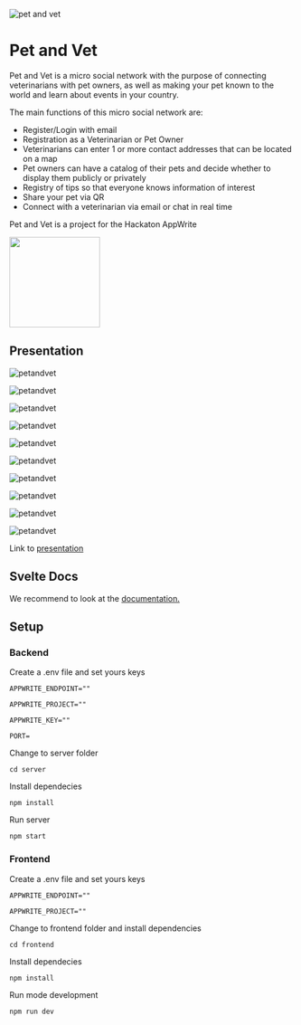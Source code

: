 ![pet and vet](https://res.cloudinary.com/practicaldev/image/fetch/s--67YfXsPo--/c_imagga_scale,f_auto,fl_progressive,h_420,q_auto,w_1000/https://dev-to-uploads.s3.amazonaws.com/uploads/articles/e54etxyc94vvd8v1pqsw.png)

# Pet and Vet

Pet and Vet is a micro social network with the purpose of connecting veterinarians with pet owners, as well as making your pet known to the world and learn about events in your country.

The main functions of this micro social network are:

- Register/Login with email
- Registration as a Veterinarian or Pet Owner
- Veterinarians can enter 1 or more contact addresses that can be located on a map
- Pet owners can have a catalog of their pets and decide whether to display them publicly or privately
- Registry of tips so that everyone knows information of interest
- Share your pet via QR
- Connect with a veterinarian via email or chat in real time

Pet and Vet is a project for the Hackaton AppWrite

<img src="https://dev-to-uploads.s3.amazonaws.com/uploads/articles/mxr9tnwmkd1d0or61jd9.png" width="160">

## Presentation

![petandvet](https://dev-to-uploads.s3.amazonaws.com/uploads/articles/l3lhm2whtqinm32cm231.png)

![petandvet](https://dev-to-uploads.s3.amazonaws.com/uploads/articles/gm94zoj0xir711fhmm1e.png)

![petandvet](https://dev-to-uploads.s3.amazonaws.com/uploads/articles/q6yamz1axq5aqo8vpwy3.png)

![petandvet](https://dev-to-uploads.s3.amazonaws.com/uploads/articles/nnfzi0zuvdj97ctfxk0v.png)

![petandvet](https://dev-to-uploads.s3.amazonaws.com/uploads/articles/d5g49k3jw0k1s2p4u72n.png)

![petandvet](https://dev-to-uploads.s3.amazonaws.com/uploads/articles/kfcy51zzmcx28uekqlsv.png)

![petandvet](https://dev-to-uploads.s3.amazonaws.com/uploads/articles/bcl9bsu6jnd5awejy2qv.png)

![petandvet](https://dev-to-uploads.s3.amazonaws.com/uploads/articles/z6pkxsyltnrx3gj2bjo0.png)

![petandvet](https://dev-to-uploads.s3.amazonaws.com/uploads/articles/ul4sj8zuhu8iq87voehk.png)

![petandvet](https://dev-to-uploads.s3.amazonaws.com/uploads/articles/fjcmwygj8ukoir12hiia.png)

Link to [presentation](https://github.com/andreslopezrm/petandvet-appwrite/blob/main/frontend/public/assets/presentation.pdf)

## Svelte Docs

We recommend to look at the [documentation.](https://svelte.dev/docs)

## Setup

### Backend

Create a .env file and set yours keys

`APPWRITE_ENDPOINT=""`

`APPWRITE_PROJECT=""`

`APPWRITE_KEY=""`

`PORT=`

Change to server folder

`cd server`

Install dependecies

`npm install`

Run server

`npm start`

### Frontend

Create a .env file and set yours keys

`APPWRITE_ENDPOINT=""`

`APPWRITE_PROJECT=""`

Change to frontend folder and install dependencies

`cd frontend`

Install dependecies

`npm install`

Run mode development

`npm run dev`
